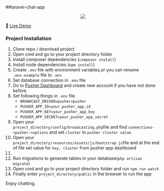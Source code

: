 ##laravel-chat-app
<p align="center"><img src="http://res.cloudinary.com/dxwpi6npb/image/upload/v1498798759/chat-app_y1iqpj.png"></p>
<p><g-emoji alias="speech_balloon" fallback-src="https://assets-cdn.github.com/images/icons/emoji/unicode/1f4ac.png" ios-version="6.0">💬</g-emoji> <a href="http://consultpronp.com/chat/public/register">Live Demo</a></p>
<h3>Project Installation</h3>
<ol>
<li>Clone repo / download project</li>
<li>Open cmd and go to your project directory folder</li>
<li>Install composer dependencies (<code>composer install</code>)</li>
<li>Install node dependencies (<code>npm install</code>)</li>
<li>Create <code>.env</code> file with environment variables,or you can rename <code>.env.example</code> file to <code>.env</code></li>
<li>Set database connection in <code>.env</code> file</li>
<li>Go to <a href="https://pusher.com/">Pusher Dashboard</a> and create new account if you have not done before.</li>
<li>
Set following things in <code>.env</code> file
	<ul>
		<li><code>BROADCAST_DRIVER=pusher=pusher</code></li>
		<li><code>PUSHER_APP_ID=your_pusher_app_id</code></li>
		<li><code>PUSHER_APP_KEY=your_pusher_app_key</code></li>
		<li><code>PUSHER_APP_SECRET=your_pusher_app_secret</code></li>
	</ul>
</li>
<li>Open your <code></li>project_directory/config/broadcasting.php</code>file and find <code>connections->pusher->options</code> and set <code>cluster</code> to <code>pusher cluster value</code></li>
<li>Open your <code></li>project_directory/resources/assets/js/bootstrap.js</code>file and at the end of file set value for <code>key, cluster</code> from pusher app dashboard</code></li>
<li>
<li>Run migrations to generate tables in your database(<code>php artisan migrate</code>)</li>
<li>
	Open cmd and go to your project directory folder and run <code>npm run watch</code>
</li>
<li>Finally enter <code>project_directory/public</code> in the browser to run the app</li>
</ol>

<p>Enjoy chatting.</p>